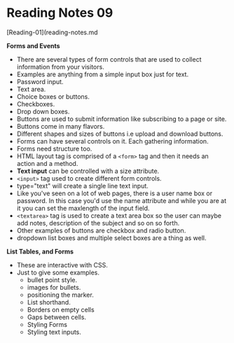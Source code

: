 # Reading Notes 09   

[Reading-01](reading-notes.md

**Forms and Events**  

- There are several types of form controls that are used to collect information from your visitors.  
- Examples are anything from a simple input box just for text.
- Password input.
- Text area.  
- Choice boxes or buttons.  
- Checkboxes.  
- Drop down boxes.  
- Buttons are used to submit information like subscribing to a page or site.  
- Buttons come in many flavors. 
- Different shapes and sizes of buttons i.e upload and download buttons.  
- Forms can have several controls on it. Each gathering information.    
- Forms need structure too.
- HTML layout tag is comprised of a `<form>` tag and then it needs an action and a method.  
- **Text input**  can be controlled with a size attribute. 
- `<input>` tag used to create different form controls.
- type="text" will create a single line text input.  
- Like you've seen on a lot of web pages, there is a user name box or password. In this case you'd use the name attribute and while you are at it you can set the maxlength of the input field.  
- `<textarea>` tag is used to create a text area box so the user can maybe add notes, description of the subject and so on so forth.  
- Other examples of buttons are checkbox and radio button. 
- dropdown list boxes and multiple select boxes are a thing as well.  

**List Tables, and Forms**  
- These are interactive with CSS. 
- Just to give some examples.  
    - bullet point style.
    - images for bullets.  
    - positioning the marker.  
    - List shorthand.  
    - Borders on empty cells
    - Gaps between cells.  
    - Styling Forms  
    - Styling text inputs.  

 